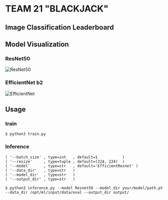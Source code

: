 # TEAM 21 "BLACKJACK"
## Image Classification Leaderboard

## Model Visualization

### ResNet50

![ResNet50](https://s3.us-west-2.amazonaws.com/secure.notion-static.com/eb0f8b97-7a0b-4c79-820f-4609daa160fe/Slide1.png?X-Amz-Algorithm=AWS4-HMAC-SHA256&X-Amz-Credential=AKIAT73L2G45O3KS52Y5%2F20210903%2Fus-west-2%2Fs3%2Faws4_request&X-Amz-Date=20210903T162851Z&X-Amz-Expires=86400&X-Amz-Signature=7435056ff740211661db26a28da7fe0a5a33e1087a7109190f9d4f314a574c34&X-Amz-SignedHeaders=host&response-content-disposition=filename%20%3D%22Slide1.png%22)

### EfficientNet b2

![EfficientNet](https://s3.us-west-2.amazonaws.com/secure.notion-static.com/1ad8edab-28e6-4e9f-87fb-d11679bc98c9/EfficientNet.png?X-Amz-Algorithm=AWS4-HMAC-SHA256&X-Amz-Credential=AKIAT73L2G45O3KS52Y5%2F20210904%2Fus-west-2%2Fs3%2Faws4_request&X-Amz-Date=20210904T050232Z&X-Amz-Expires=86400&X-Amz-Signature=41de44e002b52836c8122e00b1e1ff4e0bad838d8a5cc2e610afcbecc53ceaf8&X-Amz-SignedHeaders=host&response-content-disposition=filename%20%3D%22EfficientNet.png%22)

## Usage

### train
```
$ python3 train.py
```


### Inference
```
( '--batch_size' , type=int   , default=1           )
( '--resize'     , type=tuple , default=(224, 224)  )
( '--model'      , type=str   , default='EfficientResnet' )
( '--data_dir'   , type=str   )
( '--model_dir'  , type=str   )
( '--output_dir' , type=str   )
```

```
$ python3 inference.py --model Resnet50 --model_dir your/model/path.pt --data_dir /opt/ml/input/data/eval --output_dir output/
```
